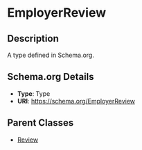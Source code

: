 # EmployerReview

## Description
A type defined in Schema.org.

## Schema.org Details
- **Type**: Type
- **URI**: https://schema.org/EmployerReview

## Parent Classes
- [Review](../Review.md)

